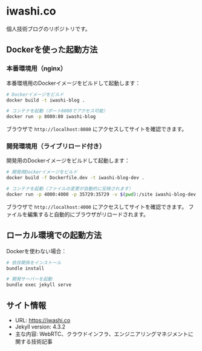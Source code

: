 # iwashi.co

個人技術ブログのリポジトリです。

## Dockerを使った起動方法

### 本番環境用（nginx）

本番環境用のDockerイメージをビルドして起動します：

```bash
# Dockerイメージをビルド
docker build -t iwashi-blog .

# コンテナを起動（ポート8080でアクセス可能）
docker run -p 8080:80 iwashi-blog
```

ブラウザで `http://localhost:8080` にアクセスしてサイトを確認できます。

### 開発環境用（ライブリロード付き）

開発用のDockerイメージをビルドして起動します：

```bash
# 開発用Dockerイメージをビルド
docker build -f Dockerfile.dev -t iwashi-blog-dev .

# コンテナを起動（ファイルの変更が自動的に反映されます）
docker run -p 4000:4000 -p 35729:35729 -v $(pwd):/site iwashi-blog-dev
```

ブラウザで `http://localhost:4000` にアクセスしてサイトを確認できます。
ファイルを編集すると自動的にブラウザがリロードされます。

## ローカル環境での起動方法

Dockerを使わない場合：

```bash
# 依存関係をインストール
bundle install

# 開発サーバーを起動
bundle exec jekyll serve
```

## サイト情報

- URL: https://iwashi.co
- Jekyll version: 4.3.2
- 主な内容: WebRTC、クラウドインフラ、エンジニアリングマネジメントに関する技術記事